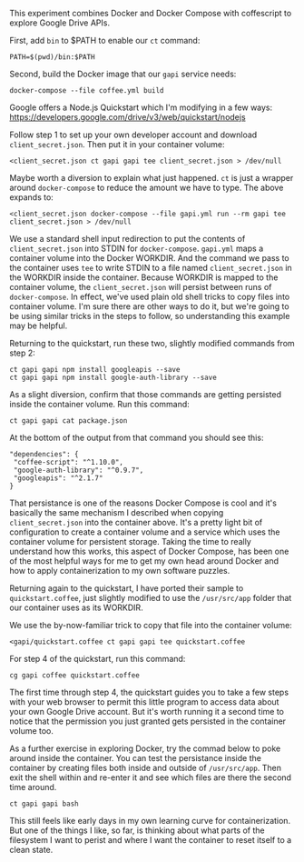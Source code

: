 This experiment combines Docker and Docker Compose with coffescript to explore Google Drive APIs.

First, add `bin` to $PATH to enable our `ct` command:

```
PATH=$(pwd)/bin:$PATH
```

Second, build the Docker image that our `gapi` service needs:

```
docker-compose --file coffee.yml build
```

Google offers a Node.js Quickstart which I'm modifying in a few ways:
https://developers.google.com/drive/v3/web/quickstart/nodejs

Follow step 1 to set up your own developer account and download `client_secret.json`.  Then put it in your container volume:

```
<client_secret.json ct gapi gapi tee client_secret.json > /dev/null
```

Maybe worth a diversion to explain what just happened.  `ct` is just a wrapper around `docker-compose` to reduce the amount we have to type.  The above expands to:

```
<client_secret.json docker-compose --file gapi.yml run --rm gapi tee client_secret.json > /dev/null
```

We use a standard shell input redirection to put the contents of `client_secret.json` into STDIN for `docker-compose`.  `gapi.yml` maps a container volume into the Docker WORKDIR.  And the command we pass to the container uses `tee` to write STDIN to a file named `client_secret.json` in the WORKDIR inside the container.  Because WORKDIR is mapped to the container volume, the `client_secret.json` will persist between runs of `docker-compose`.  In effect, we've used plain old shell tricks to copy files into container volume.  I'm sure there are other ways to do it, but we're going to be using similar tricks in the steps to follow, so understanding this example may be helpful.

Returning to the quickstart, run these two, slightly modified commands
from step 2:

```
ct gapi gapi npm install googleapis --save
ct gapi gapi npm install google-auth-library --save
```

As a slight diversion, confirm that those commands are getting persisted inside the container volume.  Run this command:

```
ct gapi gapi cat package.json
```

At the bottom of the output from that command you should see this:
```
"dependencies": {
 "coffee-script": "^1.10.0",
 "google-auth-library": "^0.9.7",
 "googleapis": "^2.1.7"
}
```

That persistance is one of the reasons Docker Compose is cool and it's basically the same mechanism I described when copying `client_secret.json` into the container above.  It's a pretty light bit of configuration to create a container volume and a service which uses the container volume for persistent storage.  Taking the time to really understand how this works, this aspect of Docker Compose, has been one of the most helpful ways for me to get my own head around Docker and how to apply containerization to my own software puzzles.

Returning again to the quickstart, I have ported their sample to `quickstart.coffee`, just slightly modified to use the `/usr/src/app` folder that our container uses as its WORKDIR.

We use the by-now-familiar trick to copy that file into the container volume:

```
<gapi/quickstart.coffee ct gapi gapi tee quickstart.coffee
```

For step 4 of the quickstart, run this command:

```
cg gapi coffee quickstart.coffee
```

The first time through step 4, the quickstart guides you to take a few steps with your web browser to permit this little program to access data about your own Google Drive account.  But it's worth running it a second time to notice that the permission you just granted gets persisted in the container volume too.

As a further exercise in exploring Docker, try the commad below to poke around inside the container.  You can test the persistance inside the container by creating files both inside and outside of `/usr/src/app`.  Then exit the shell within and re-enter it and see which files are there the second time around.

```
ct gapi gapi bash
```

This still feels like early days in my own learning curve for containerization.  But one of the things I like, so far, is thinking about what parts of the filesystem I want to perist and where I want the container to reset itself to a clean state.
